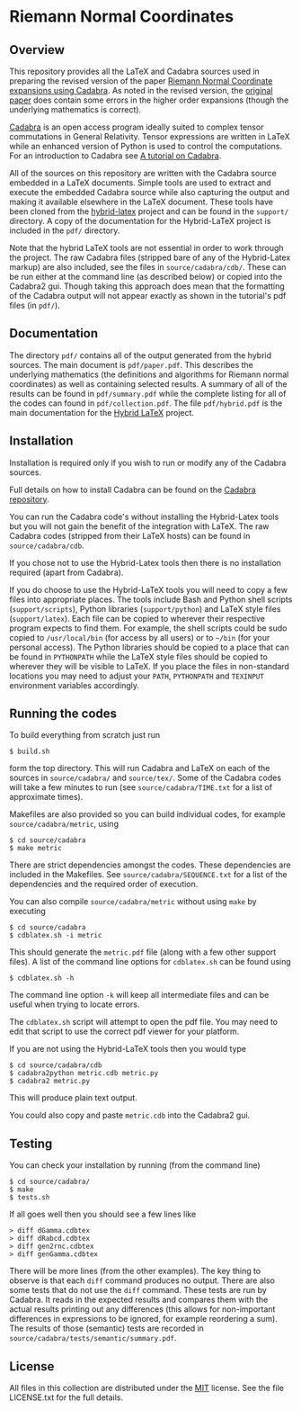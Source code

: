 # Riemann Normal Coordinates

## Overview

This repository provides all the LaTeX and Cadabra sources used in preparing the revised version of the paper [Riemann Normal Coordinate expansions using Cadabra][1]. As noted in the revised version, the [original paper][2] does contain some errors in the higher order expansions (though the underlying mathematics is correct).

[Cadabra][3] is an open access program ideally suited to complex tensor commutations in General Relativity. Tensor expressions are written in LaTeX while an enhanced version of Python is used to control the computations. For an introduction to Cadabra see [A tutorial on Cadabra][4].

All of the sources on this repository are written with the Cadabra source embedded in a LaTeX documents. Simple tools are used to extract and execute the embedded Cadabra source while also capturing the output and making it available elsewhere in the LaTeX document. These tools have been cloned from the [hybrid-latex][5] project and can be found in the `support/` directory. A copy of the documentation for the Hybrid-LaTeX project is included in the `pdf/` directory.

Note that the hybrid LaTeX tools are not essential in order to work through the project. The raw Cadabra files (stripped bare of any of the Hybrid-Latex markup) are also included, see the files in `source/cadabra/cdb/`. These can be run either at the command line (as described below) or copied into the Cadabra2 gui. Though taking this approach does mean that the formatting of the Cadabra output will not appear exactly as shown in the tutorial's pdf files (in `pdf/`).

## Documentation

The directory `pdf/` contains all of the output generated from the hybrid sources. The main document is `pdf/paper.pdf`. This describes the underlying mathematics (the definitions and algorithms for Riemann normal coordinates) as well as containing selected results. A summary of all of the results can be found in `pdf/summary.pdf` while the complete listing for all of the codes can found in `pdf/collection.pdf`. The file `pdf/hybrid.pdf` is the main documentation for the [Hybrid LaTeX][5] project.

## Installation

Installation is required only if you wish to run or modify any of the Cadabra sources.

Full details on how to install Cadabra can be found on the [Cadabra repository][6].

You can run the Cadabra code's without installing the Hybrid-Latex tools but you will not gain
the benefit of the integration with LaTeX. The raw Cadabra codes (stripped from their LaTeX hosts) can be found in `source/cadabra/cdb`.

If you chose not to use the Hybrid-Latex tools then there is no installation required (apart from Cadabra).

If you do choose to use the Hybrid-LaTeX tools you will need to copy a few files into appropriate places. The tools include Bash and Python shell scripts (`support/scripts`), Python libraries (`support/python`) and LaTeX style files (`support/latex`). Each file can be copied to wherever their respective program expects to find them. For example, the shell scripts could be sudo copied to `/usr/local/bin` (for access by all users) or to `~/bin` (for your personal access). The Python libraries should be copied to a place that can be found in `PYTHONPATH` while the LaTeX style files should be copied to wherever they will be visible to LaTeX. If you place the files in non-standard locations you may need to adjust your `PATH`, `PYTHONPATH` and `TEXINPUT` environment variables accordingly.

## Running the codes

To build everything from scratch just run

    $ build.sh

form the top directory. This will run Cadabra and LaTeX on each of the sources in `source/cadabra/` and `source/tex/`. Some of the Cadabra codes will take a few minutes to run (see `source/cadabra/TIME.txt` for a list of approximate times).

Makefiles are also provided so you can build individual codes, for example `source/cadabra/metric`, using

    $ cd source/cadabra
    $ make metric

There are strict dependencies amongst the codes. These dependencies are included in the Makefiles. See `source/cadabra/SEQUENCE.txt` for a list of the dependencies and the required order of execution.

You can also compile `source/cadabra/metric` without using `make` by executing

    $ cd source/cadabra
    $ cdblatex.sh -i metric

This should generate the `metric.pdf` file (along with a few other support files). A list of the command line options for `cdblatex.sh` can be found using

    $ cdblatex.sh -h

The command line option `-k` will keep all intermediate files and can be useful when trying to locate errors.

The `cdblatex.sh` script will attempt to open the pdf file. You may need to edit that script to use the correct pdf viewer for your platform.

If you are not using the Hybrid-LaTeX tools then you would type

    $ cd source/cadabra/cdb
    $ cadabra2python metric.cdb metric.py
    $ cadabra2 metric.py

This will produce plain text output.

You could also copy and paste `metric.cdb` into the Cadabra2 gui.

## Testing

You can check your installation by running (from the command line)

    $ cd source/cadabra/
    $ make
    $ tests.sh

If all goes well then you should see a few lines like

    > diff dGamma.cdbtex
    > diff dRabcd.cdbtex
    > diff gen2rnc.cdbtex
    > diff genGamma.cdbtex

There will be more lines (from the other examples). The key thing to observe is that each `diff` command produces no output. There are also some tests that do not use the `diff` command. These tests are run by Cadabra. It reads in the expected results and compares them with the actual results printing out any differences (this allows for non-important differences in expressions to be ignored, for example reordering a sum). The results of those (semantic) tests are recorded in `source/cadabra/tests/semantic/summary.pdf`.

## License

All files in this collection are distributed under the [MIT][7] license. See the file LICENSE.txt for the full details.

  [1]: https://arxiv.org/abs/0903.2087
  [2]: https://iopscience.iop.org/article/10.1088/0264-9381/26/17/175017
  [3]: https://cadabra.science
  [4]: https://github.com/leo-brewin/cadabra-tutorial
  [5]: https://github.com/leo-brewin/hybrid-latex
  [6]: https://github.com/kpeeters/cadabra2
  [7]: https://opensource.org/licenses/MIT
